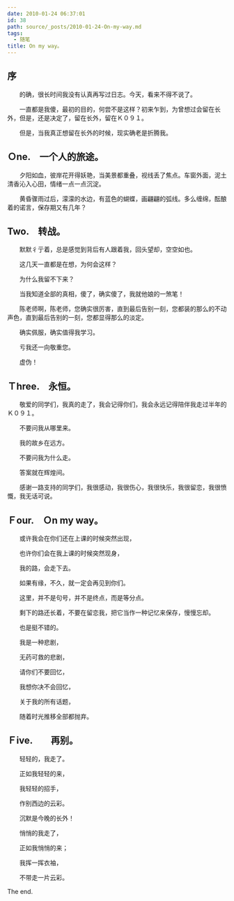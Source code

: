 ```yaml
---
date: 2010-01-24 06:37:01
id: 38
path: source/_posts/2010-01-24-On-my-way.md
tags:
  - 随笔
title: On my way。
---
```


## 序

　　的确，很长时间我没有认真再写过日志。今天，看来不得不说了。

　　一直都是我傻，最初的目的，何尝不是这样？初来乍到，为曾想过会留在长外，但是，还是决定了，留在长外，留在Ｋ０９１。

　　但是，当我真正想留在长外的时候，现实确老是折腾我。

## Ｏne.　一个人的旅途。

　　夕阳如血，彼岸花开得妖艳，当美景都重叠，视线丢了焦点。车窗外面，泥土清香沁入心田，情绪一点一点沉淀。

　　黄昏骤雨过后，濛濛的水边，有蓝色的蝴蝶，画翩翩的弧线。多么缠绵，酝酿着的诺言，保存期又有几年？

## Two.　转战。

　　默默彳亍着，总是感觉到背后有人跟着我，回头望却，空空如也。

　　这几天一直都是在想，为何会这样？

　　为什么我留不下来？

　　当我知道全部的真相，傻了，确实傻了，我就他娘的一煞笔！

　　陈老师啊，陈老师，您确实很厉害，直到最后告别一刻，您都装的那么的不动声色，直到最后告别的一刻，您都显得那么的淡定。

　　确实佩服，确实值得我学习。

　　亏我还一向敬重您。

　　虚伪！

## Ｔhree.　永恒。

　　敬爱的同学们，我真的走了，我会记得你们，我会永远记得陪伴我走过半年的Ｋ０９１。

　　不要问我从哪里来。

　　我的故乡在远方。

　　不要问我为什么走。

　　答案就在辉煌间。

　　感谢一路支持的同学们，我很感动，我很伤心，我很快乐，我很留恋，我很愤慨，我无话可说。

## Ｆour.　Ｏn my way。

　　或许我会在你们还在上课的时候突然出现，

　　也许你们会在我上课的时候突然现身，

　　我的路，会走下去。

　　如果有缘，不久，就一定会再见到你们。

　　这里，并不是句号，并不是终点，而是等分点。

　　剩下的路还长着，不要在留恋我，把它当作一种记忆来保存，慢慢忘却。

　　也是挺不错的。

　　我是一种悲剧，

　　无药可救的悲剧，

　　请你们不要回忆，

　　我想你决不会回忆，

　　关于我的所有话题，

　　随着时光推移全部都抛弃。


## Ｆive.　　再别。

　　轻轻的，我走了。

　　正如我轻轻的来，

　　我轻轻的招手，

　　作别西边的云彩。

　　沉默是今晚的长外！

　　悄悄的我走了，

　　正如我悄悄的来；

　　我挥一挥衣袖，

　　不带走一片云彩。

The end.